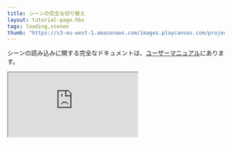 ```yaml
---
title: シーンの完全な切り替え
layout: tutorial-page.hbs
tags: loading,scenes
thumb: "https://s3-eu-west-1.amazonaws.com/images.playcanvas.com/projects/12/691996/707412-image-75.jpg"
---
```


シーンの読み込みに関する完全なドキュメントは、[ユーザーマニュアル][documentation-page]にあります。

<iframe loading="lazy" src="https://playcanv.as/e/p/zsQcbehI/" title="Switch Full Scene"></iframe>

[documentation-page]: /user-manual/packs/loading-scenes/